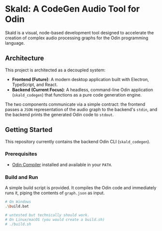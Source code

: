       
# Skald: A CodeGen Audio Tool for Odin

Skald is a visual, node-based development tool designed to accelerate the creation of complex audio processing graphs for the Odin programming language.

## Architecture

This project is architected as a decoupled system:
*   **Frontend (Future)**: A modern desktop application built with Electron, TypeScript, and React.
*   **Backend (Current Focus)**: A headless, command-line Odin application (`skald_codegen`) that functions as a pure code generation engine.

The two components communicate via a simple contract: the frontend passes a `JSON` representation of the audio graph to the backend's `stdin`, and the backend prints the generated Odin code to `stdout`.

## Getting Started

This repository currently contains the backend Odin CLI (`skald_codegen`).

### Prerequisites

*   [Odin Compiler](https://odin-lang.org/) installed and available in your `PATH`.

### Build and Run

A simple build script is provided. It compiles the Odin code and immediately runs it, piping the contents of `graph.json` as input.

```bash
# On Windows
.\build.bat

# untested but technically should work. 
# On Linux/macOS (you would create a build.sh)
# ./build.sh